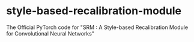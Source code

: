 # style-based-recalibration-module
The Official PyTorch code for "SRM : A Style-based Recalibration Module for Convolutional Neural Networks"

